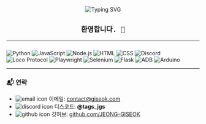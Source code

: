 <!-- 타이핑 애니메이션: 한 줄만 -->
<p align="center">
  <img src="https://readme-typing-svg.demolab.com?font=Fira+Code&size=24&pause=1000&center=true&vCenter=true&width=435&lines=환영합니다+👋" alt="Typing SVG" />
</p>

<!-- 키보드 스타일 인사 -->
<h2 align="center"><code>환영합니다. 👋</code></h2>

---

###
![Python](https://img.shields.io/badge/Python-3776AB?style=for-the-badge&logo=python&logoColor=white)
![JavaScript](https://img.shields.io/badge/JavaScript-F7DF1E?style=for-the-badge&logo=javascript&logoColor=black)
![Node.js](https://img.shields.io/badge/Node.js-339933?style=for-the-badge&logo=node.js&logoColor=white)
![HTML](https://img.shields.io/badge/HTML5-E34F26?style=for-the-badge&logo=html5&logoColor=white)
![CSS](https://img.shields.io/badge/CSS3-1572B6?style=for-the-badge&logo=css3&logoColor=white)
![Discord](https://img.shields.io/badge/Discord%20Bot-5865F2?style=for-the-badge&logo=discord&logoColor=white)
![Loco Protocol](https://img.shields.io/badge/Loco_Protocol-KakaoTalk-yellow?style=for-the-badge&logo=kakaotalk&logoColor=black)
![Playwright](https://img.shields.io/badge/Playwright-2EAD33?style=for-the-badge&logo=playwright&logoColor=white)
![Selenium](https://img.shields.io/badge/Selenium-43B02A?style=for-the-badge&logo=selenium&logoColor=white)
![Flask](https://img.shields.io/badge/Flask-000000?style=for-the-badge&logo=flask&logoColor=white)
![ADB](https://img.shields.io/badge/ADB-3DDC84?style=for-the-badge&logo=android&logoColor=white)
![Arduino](https://img.shields.io/badge/Arduino-00979D?style=for-the-badge&logo=arduino&logoColor=white)

---

### 📬 연락

- <img src="https://img.icons8.com/fluency/20/000000/email.png" alt="email icon"/> 이메일: [contact@giseok.com](mailto:contact@giseok.com)  
- <img src="https://img.icons8.com/color/20/000000/discord-logo.png" alt="discord icon"/> 디스코드: **@tags_jgs**  
- <img src="https://img.icons8.com/ios-glyphs/20/ffffff/github.png" alt="github icon"/> 깃허브: [github.com/JEONG-GISEOK](https://github.com/JEONG-GISEOK)
